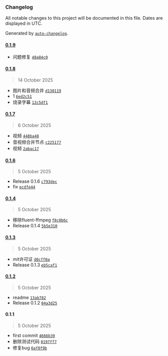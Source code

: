 ### Changelog

All notable changes to this project will be documented in this file. Dates are displayed in UTC.

Generated by [`auto-changelog`](https://github.com/CookPete/auto-changelog).

#### [0.1.9](https://github.com/ly199004142/n8n-custom-nodes/compare/0.1.8...0.1.9)

- 问题修复 [`48a84c0`](https://github.com/ly199004142/n8n-custom-nodes/commit/48a84c041ef85e741cafe61bcade284394bd2f78)

#### [0.1.8](https://github.com/ly199004142/n8n-custom-nodes/compare/0.1.7...0.1.8)

> 14 October 2025

- 图片和音频合并 [`d130119`](https://github.com/ly199004142/n8n-custom-nodes/commit/d130119ebba930b403e3db423d0626a8ef71b19c)
- 1 [`6ed2c51`](https://github.com/ly199004142/n8n-custom-nodes/commit/6ed2c51cdde3f171a97ae4c67ac5bb616a2656a8)
- 烧录字幕 [`12c5df1`](https://github.com/ly199004142/n8n-custom-nodes/commit/12c5df1b67f44369f17a0480fbcfbd9405d1a854)

#### [0.1.7](https://github.com/ly199004142/n8n-custom-nodes/compare/0.1.6...0.1.7)

> 6 October 2025

- 视频 [`448ba48`](https://github.com/ly199004142/n8n-custom-nodes/commit/448ba48ae35caf255d98c6a64fcf6c35fbb86ada)
- 音视频合并节点 [`c225177`](https://github.com/ly199004142/n8n-custom-nodes/commit/c225177b9f4c421ee50eec9d065cde6c835ead98)
- 视频 [`2abac17`](https://github.com/ly199004142/n8n-custom-nodes/commit/2abac175443a962aad33fdd297989edfc1e4c811)

#### [0.1.6](https://github.com/ly199004142/n8n-custom-nodes/compare/0.1.4...0.1.6)

> 5 October 2025

- Release 0.1.6 [`c793dec`](https://github.com/ly199004142/n8n-custom-nodes/commit/c793dec30e15488fdd165f88545f18c409d6a5bb)
- fix [`ecdfe44`](https://github.com/ly199004142/n8n-custom-nodes/commit/ecdfe44a691fdac189edda8f9f503447977b894a)

#### [0.1.4](https://github.com/ly199004142/n8n-custom-nodes/compare/0.1.3...0.1.4)

> 5 October 2025

- 移除fluent-ffmpeg [`f8c0b6c`](https://github.com/ly199004142/n8n-custom-nodes/commit/f8c0b6c4765c9640788423d0ff79b1ea3f91006f)
- Release 0.1.4 [`5b5e310`](https://github.com/ly199004142/n8n-custom-nodes/commit/5b5e31077912239ccdf74db491bc811d90d018fa)

#### [0.1.3](https://github.com/ly199004142/n8n-custom-nodes/compare/0.1.2...0.1.3)

> 5 October 2025

- mit许可证 [`d0cff0a`](https://github.com/ly199004142/n8n-custom-nodes/commit/d0cff0a05a4ea9c5a501fcd2144e89642f9fb2c7)
- Release 0.1.3 [`eb5caf1`](https://github.com/ly199004142/n8n-custom-nodes/commit/eb5caf1f8cdbb2e9393f1d79e23b3d0d3c30d490)

#### [0.1.2](https://github.com/ly199004142/n8n-custom-nodes/compare/0.1.1...0.1.2)

> 5 October 2025

- readme [`13ab782`](https://github.com/ly199004142/n8n-custom-nodes/commit/13ab782911f293b92ac11fdc88a76a967c1d2971)
- Release 0.1.2 [`04a3d25`](https://github.com/ly199004142/n8n-custom-nodes/commit/04a3d25f933362a2269dfff18754ba39de6a96d3)

#### 0.1.1

> 5 October 2025

- first commit [`4666b39`](https://github.com/ly199004142/n8n-custom-nodes/commit/4666b39dcce1a85776452bb9ba1c6f413c6f7bd4)
- 删除测试代码 [`0197ff7`](https://github.com/ly199004142/n8n-custom-nodes/commit/0197ff75db092d01cc9c4c904a17522161418f3c)
- 修复bug [`6af0f9b`](https://github.com/ly199004142/n8n-custom-nodes/commit/6af0f9b38a5576d46f30ecbd53d342b70af5cc2f)
